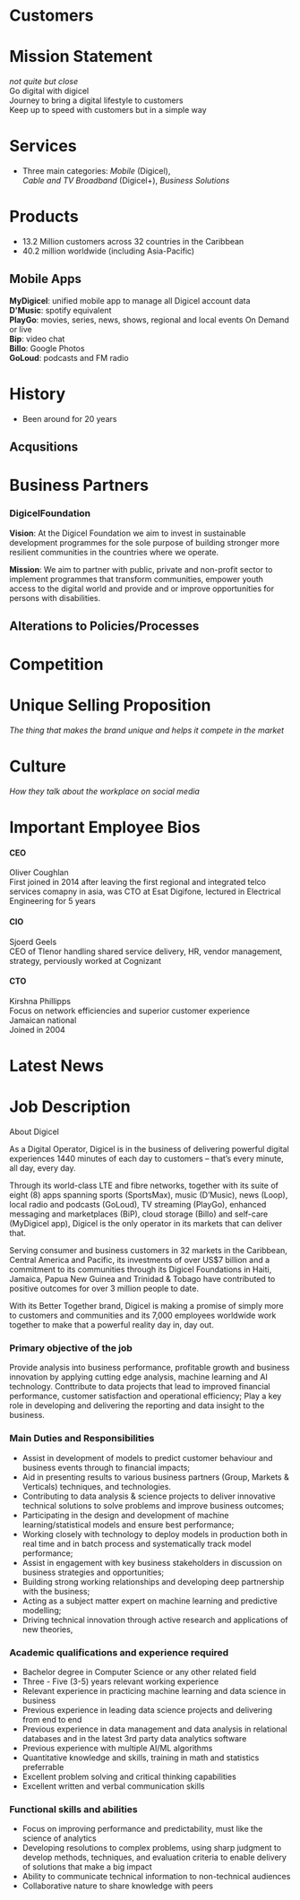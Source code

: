 # Customers
# Mission Statement  
*not quite but close*  
Go digital with digicel  
Journey to bring a digital lifestyle to customers  
Keep up to speed with customers but in a simple way
# Services  
- Three main categories: 
    *Mobile* (Digicel),  
    *Cable and TV Broadband* (Digicel+),    *Business Solutions*   

# Products
- 13.2 Million customers  across 32 countries  in the Caribbean
-  40.2 million worldwide (including Asia-Pacific)
  
## Mobile Apps  
**MyDigicel**: unified mobile app to manage all Digicel account data  
**D'Music**: spotify equivalent  
**PlayGo**: movies, series, news, shows, regional and local events On Demand or live  
**Bip**: video chat  
**Billo**: Google Photos  
**GoLoud**: podcasts and FM radio   
# History  
- Been around for 20 years  

## Acqusitions  
# Business Partners  
### DigicelFoundation  
**Vision**: At the Digicel Foundation we aim to invest in sustainable development programmes for the sole purpose of building stronger more resilient communities in the countries where we operate. 

**Mission**: We aim to partner with public, private and non-profit sector to implement programmes that transform communities, empower youth access to the digital world and provide and or improve opportunities for persons with disabilities. 
## Alterations to Policies/Processes  
# Competition  
# Unique Selling Proposition   
*The thing that makes the brand unique and helps it compete in the market*
# Culture  
*How they talk about the workplace on social media*  
# Important Employee Bios  
#### CEO  
Oliver Coughlan  
First joined in 2014 after leaving the first regional and integrated telco services comapny in asia, was CTO at Esat Digifone, lectured in Electrical Engineering for 5 years  

#### CIO 
Sjoerd Geels  
CEO of Tlenor handling shared service delivery, HR, vendor management, strategy, perviously worked at Cognizant  

#### CTO  
Kirshna Phillipps  
Focus on network efficiencies and superior customer experience  
Jamaican national  
Joined in 2004
# Latest News 

# Job Description 
About Digicel

As a Digital Operator, Digicel is in the business of delivering powerful digital experiences 1440 minutes of each day to customers – that’s every minute, all day, every day.   

Through its world-class LTE and fibre networks, together with its suite of eight (8) apps spanning sports (SportsMax), music (D’Music), news (Loop), local radio and podcasts (GoLoud), TV streaming (PlayGo), enhanced messaging and marketplaces (BiP), cloud storage (Billo) and self-care (MyDigicel app), Digicel is the only operator in its markets that can deliver that.   

Serving consumer and business customers in 32 markets in the Caribbean, Central America and Pacific, its investments of over US$7 billion and a commitment to its communities through its Digicel Foundations in Haiti, Jamaica, Papua New Guinea and Trinidad & Tobago have contributed to positive outcomes for over 3 million people to date.   

With its Better Together brand, Digicel is making a promise of simply more to customers and communities and its 7,000 employees worldwide work together to make that a powerful reality day in, day out.  

### Primary objective of the job 

Provide analysis into business performance, profitable growth and business innovation by applying cutting edge analysis, machine learning and AI technology. Conttribute to data projects that lead to improved financial performance, customer satisfaction and operational efficiency; Play a key role in developing and delivering the reporting and data insight to the business.

### Main Duties and Responsibilities 

- Assist in development of models to predict customer behaviour and business events through to financial impacts;
- Aid in presenting results to various business partners (Group, Markets & Verticals) techniques, and technologies.
- Contributing to data analysis & science projects to deliver innovative technical solutions to solve problems and improve business outcomes;
- Participating in the design and development of machine learning/statistical models and ensure best performance;
- Working closely with technology to deploy models in production both in real time and in batch process and systematically track model performance;
- Assist in engagement with key business stakeholders in discussion on business strategies and opportunities;
- Building strong working relationships and developing deep partnership with the business;
- Acting as a subject matter expert on machine learning and predictive modelling;
- Driving technical innovation through active research and applications of new theories,
 

### Academic qualifications and experience required 

- Bachelor degree in Computer Science or any other related field
- Three - Five (3-5) years relevant working experience
- Relevant experience in practicing machine learning and data science in business
- Previous experience in leading data science projects and delivering from end to end
- Previous experience in data management and data analysis in relational databases and in the latest 3rd party data analytics software
- Previous experience with multiple AI/ML algorithms
- Quantitative knowledge and skills, training in math and statistics preferrable
- Excellent problem solving and critical thinking capabilities
- Excellent written and verbal communication skills
 

### Functional skills and abilities
- Focus on improving performance and predictability, must like the science of analytics
- Developing resolutions to complex problems, using sharp judgment to develop methods, techniques, and evaluation criteria to enable delivery of solutions that make a big impact
- Ability to communicate technical information to non-technical audiences
- Collaborative nature to share knowledge with peers 
